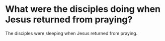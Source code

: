 # What were the disciples doing when Jesus returned from praying?

The disciples were sleeping when Jesus returned from praying.
